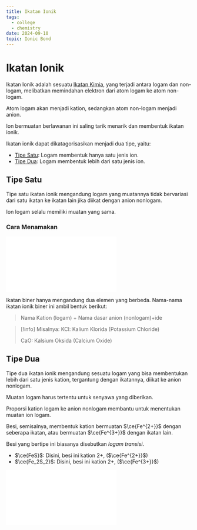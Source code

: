 ```yaml
---
title: Ikatan Ionik
tags:
  - college
  - chemistry
date: 2024-09-10
topic: Ionic Bond
---
```


# Ikatan Ionik

Ikatan Ionik adalah sesuatu [Ikatan Kimia](1726027469-Ikatan%20Kimia.md), yang terjadi antara logam dan non-logam, melibatkan memindahan elektron dari atom logam ke atom non-logam.

Atom logam akan menjadi kation, sedangkan atom non-logam menjadi anion.

Ion bermuatan berlawanan ini saling tarik menarik dan membentuk ikatan ionik.

Ikatan ionik dapat dikatagorisasikan menjadi dua tipe, yaitu:

- [Tipe Satu](#Tipe%20Satu): Logam membentuk hanya satu jenis ion.
- [Tipe Dua](#Tipe%20Dua): Logam membentuk lebih dari satu jenis ion.

## Tipe Satu

Tipe satu ikatan ionik mengandung logam yang muatannya tidak bervariasi dari satu ikatan ke ikatan lain jika diikat dengan anion nonlogam.

Ion logam selalu memiliki muatan yang sama.

### Cara Menamakan

![1726030248-Monoatomic Anion Chart](1726030248-Monoatomic%20Anion%20Chart.md)


Ikatan biner hanya mengandung dua elemen yang berbeda. Nama-nama ikatan ionik biner ini ambil bentuk berikut:

> Nama Kation (logam) + Nama dasar anion (nonlogam)+ide

> [!info] Misalnya:
> KCl: Kalium Klorida (Potassium Chloride)
>
> CaO: Kalsium Oksida (Calcium Oxide)

## Tipe Dua

Tipe dua ikatan ionik mengandung sesuatu logam yang bisa membentukan lebih dari satu jenis kation, tergantung dengan ikatannya, diikat ke anion nonlogam.

Muatan logam harus tertentu untuk senyawa yang diberikan.

Proporsi kation logam ke anion nonlogam membantu untuk menentukan muatan ion logam.

Besi, semisalnya, membentuk kation bermuatan $\ce{Fe^{2+}}$ dengan seberapa ikatan, atau bermuatan $\ce{Fe^{3+}}$ dengan ikatan lain.

Besi yang bertipe ini biasanya disebutkan *logam transisi*.

- $\ce{FeS}$: Disini, besi ini kation 2+, ($\ce{Fe^{2+}}$)
- $\ce{Fe_2S_2}$: Disini, besi ini kation 2+, ($\ce{Fe^{3+}}$)

![1726032904-Polyatomic Ion Chart](1726032904-Polyatomic%20Ion%20Chart.md)